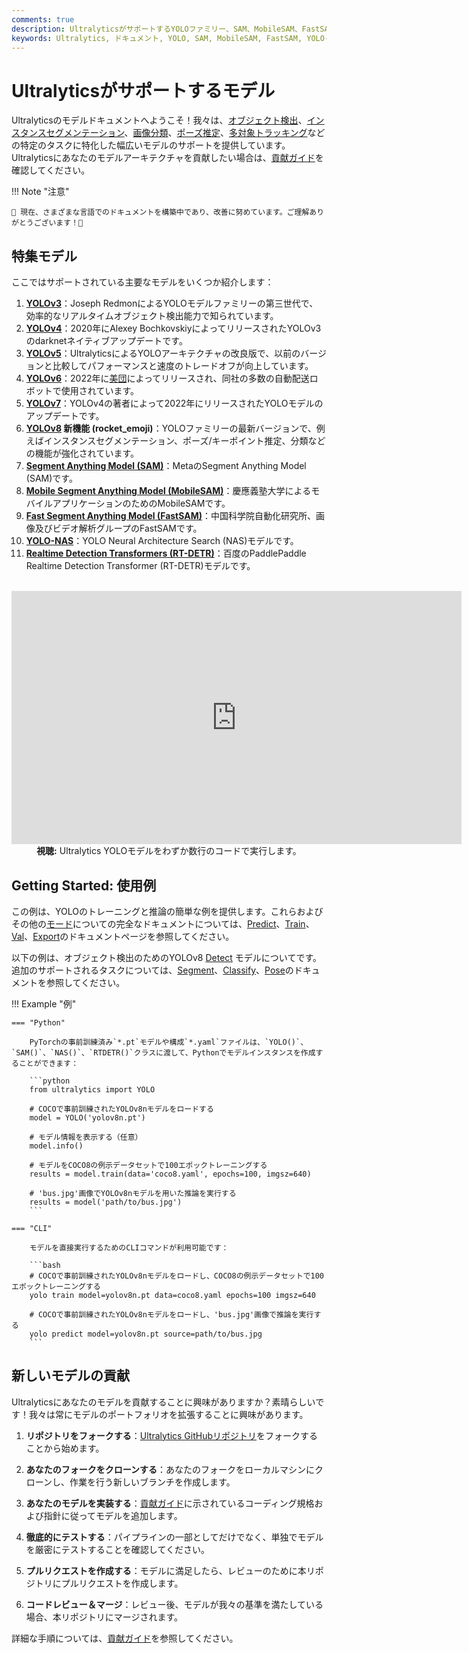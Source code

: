 ```yaml
---
comments: true
description: UltralyticsがサポートするYOLOファミリー、SAM、MobileSAM、FastSAM、YOLO-NAS、RT-DETRモデルの多様な範囲を探索し、CLIおよびPythonの使用例で始めましょう。
keywords: Ultralytics, ドキュメント, YOLO, SAM, MobileSAM, FastSAM, YOLO-NAS, RT-DETR, モデル, アーキテクチャ, Python, CLI
---
```


# Ultralyticsがサポートするモデル

Ultralyticsのモデルドキュメントへようこそ！我々は、[オブジェクト検出](../tasks/detect.md)、[インスタンスセグメンテーション](../tasks/segment.md)、[画像分類](../tasks/classify.md)、[ポーズ推定](../tasks/pose.md)、[多対象トラッキング](../modes/track.md)などの特定のタスクに特化した幅広いモデルのサポートを提供しています。Ultralyticsにあなたのモデルアーキテクチャを貢献したい場合は、[貢献ガイド](../../help/contributing.md)を確認してください。

!!! Note "注意"

    🚧 現在、さまざまな言語でのドキュメントを構築中であり、改善に努めています。ご理解ありがとうございます！🙏

## 特集モデル

ここではサポートされている主要なモデルをいくつか紹介します：

1. **[YOLOv3](yolov3.md)**：Joseph RedmonによるYOLOモデルファミリーの第三世代で、効率的なリアルタイムオブジェクト検出能力で知られています。
2. **[YOLOv4](yolov4.md)**：2020年にAlexey BochkovskiyによってリリースされたYOLOv3のdarknetネイティブアップデートです。
3. **[YOLOv5](yolov5.md)**：UltralyticsによるYOLOアーキテクチャの改良版で、以前のバージョンと比較してパフォーマンスと速度のトレードオフが向上しています。
4. **[YOLOv6](yolov6.md)**：2022年に[美団](https://about.meituan.com/)によってリリースされ、同社の多数の自動配送ロボットで使用されています。
5. **[YOLOv7](yolov7.md)**：YOLOv4の著者によって2022年にリリースされたYOLOモデルのアップデートです。
6. **[YOLOv8](yolov8.md) 新機能 (rocket_emoji)**：YOLOファミリーの最新バージョンで、例えばインスタンスセグメンテーション、ポーズ/キーポイント推定、分類などの機能が強化されています。
7. **[Segment Anything Model (SAM)](sam.md)**：MetaのSegment Anything Model (SAM)です。
8. **[Mobile Segment Anything Model (MobileSAM)](mobile-sam.md)**：慶應義塾大学によるモバイルアプリケーションのためのMobileSAMです。
9. **[Fast Segment Anything Model (FastSAM)](fast-sam.md)**：中国科学院自動化研究所、画像及びビデオ解析グループのFastSAMです。
10. **[YOLO-NAS](yolo-nas.md)**：YOLO Neural Architecture Search (NAS)モデルです。
11. **[Realtime Detection Transformers (RT-DETR)](rtdetr.md)**：百度のPaddlePaddle Realtime Detection Transformer (RT-DETR)モデルです。

<p align="center">
  <br>
  <iframe width="720" height="405" src="https://www.youtube.com/embed/MWq1UxqTClU?si=nHAW-lYDzrz68jR0"
    title="YouTube動画プレイヤー" frameborder="0"
    allow="accelerometer; autoplay; clipboard-write; encrypted-media; gyroscope; picture-in-picture; web-share"
    allowfullscreen>
  </iframe>
  <br>
  <strong>視聴:</strong> Ultralytics YOLOモデルをわずか数行のコードで実行します。
</p>

## Getting Started: 使用例

この例は、YOLOのトレーニングと推論の簡単な例を提供します。これらおよびその他の[モード](../modes/index.md)についての完全なドキュメントについては、[Predict](../modes/predict.md)、[Train](../modes/train.md)、[Val](../modes/val.md)、[Export](../modes/export.md)のドキュメントページを参照してください。

以下の例は、オブジェクト検出のためのYOLOv8 [Detect](../tasks/detect.md) モデルについてです。追加のサポートされるタスクについては、[Segment](../tasks/segment.md)、[Classify](../tasks/classify.md)、[Pose](../tasks/pose.md)のドキュメントを参照してください。

!!! Example "例"

    === "Python"

        PyTorchの事前訓練済み`*.pt`モデルや構成`*.yaml`ファイルは、`YOLO()`、`SAM()`、`NAS()`、`RTDETR()`クラスに渡して、Pythonでモデルインスタンスを作成することができます：

        ```python
        from ultralytics import YOLO

        # COCOで事前訓練されたYOLOv8nモデルをロードする
        model = YOLO('yolov8n.pt')

        # モデル情報を表示する（任意）
        model.info()

        # モデルをCOCO8の例示データセットで100エポックトレーニングする
        results = model.train(data='coco8.yaml', epochs=100, imgsz=640)

        # 'bus.jpg'画像でYOLOv8nモデルを用いた推論を実行する
        results = model('path/to/bus.jpg')
        ```

    === "CLI"

        モデルを直接実行するためのCLIコマンドが利用可能です：

        ```bash
        # COCOで事前訓練されたYOLOv8nモデルをロードし、COCO8の例示データセットで100エポックトレーニングする
        yolo train model=yolov8n.pt data=coco8.yaml epochs=100 imgsz=640

        # COCOで事前訓練されたYOLOv8nモデルをロードし、'bus.jpg'画像で推論を実行する
        yolo predict model=yolov8n.pt source=path/to/bus.jpg
        ```

## 新しいモデルの貢献

Ultralyticsにあなたのモデルを貢献することに興味がありますか？素晴らしいです！我々は常にモデルのポートフォリオを拡張することに興味があります。

1. **リポジトリをフォークする**：[Ultralytics GitHubリポジトリ](https://github.com/ultralytics/ultralytics)をフォークすることから始めます。

2. **あなたのフォークをクローンする**：あなたのフォークをローカルマシンにクローンし、作業を行う新しいブランチを作成します。

3. **あなたのモデルを実装する**：[貢献ガイド](../../help/contributing.md)に示されているコーディング規格および指針に従ってモデルを追加します。

4. **徹底的にテストする**：パイプラインの一部としてだけでなく、単独でモデルを厳密にテストすることを確認してください。

5. **プルリクエストを作成する**：モデルに満足したら、レビューのために本リポジトリにプルリクエストを作成します。

6. **コードレビュー＆マージ**：レビュー後、モデルが我々の基準を満たしている場合、本リポジトリにマージされます。

詳細な手順については、[貢献ガイド](../../help/contributing.md)を参照してください。
